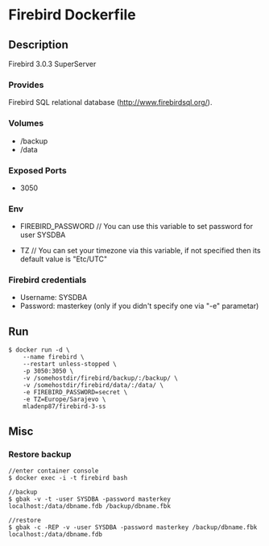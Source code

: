# Firebird Dockerfile

## Description

Firebird 3.0.3 SuperServer

### Provides

  Firebird SQL relational database (http://www.firebirdsql.org/).

### Volumes

 * /backup
 * /data

### Exposed Ports

 * 3050

### Env
 
 * FIREBIRD_PASSWORD // You can use this variable to set password for user SYSDBA

 * TZ // You can set your timezone via this variable, if not specified then its default value is "Etc/UTC"
 
### Firebird credentials

 * Username: SYSDBA
 * Password: masterkey (only if you didn't specify one via "-e" parametar)

## Run

	$ docker run -d \
		--name firebird \
		--restart unless-stopped \
		-p 3050:3050 \
		-v /somehostdir/firebird/backup/:/backup/ \
		-v /somehostdir/firebird/data/:/data/ \
        -e FIREBIRD_PASSWORD=secret \
        -e TZ=Europe/Sarajevo \
		mladenp87/firebird-3-ss

## Misc

### Restore backup

	//enter container console
	$ docker exec -i -t firebird bash

    //backup
    $ gbak -v -t -user SYSDBA -password masterkey localhost:/data/dbname.fdb /backup/dbname.fbk 

	//restore 
	$ gbak -c -REP -v -user SYSDBA -password masterkey /backup/dbname.fbk localhost:/data/dbname.fdb
